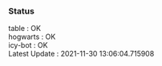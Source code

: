 ### Status


table : OK  
hogwarts : OK  
icy-bot : OK  
Latest Update : 2021-11-30 13:06:04.715908

